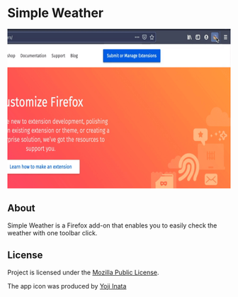 # Simple Weather

<div align="center">
    <img src="./doc/demo.gif" height="360px" width="640px" alt="demo" />
</div>

## About

Simple Weather is a Firefox add-on that enables you to easily check the weather with one toolbar click.

## License

Project is licensed under the [Mozilla Public License](./LICENSE).

The app icon was produced by [Yoji Inata](https://iconarchive.com/artist/yoji.html)
